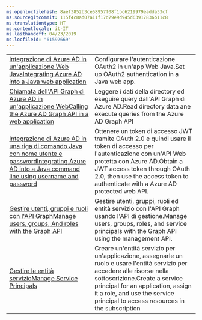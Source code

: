 ```yaml
---
ms.openlocfilehash: 8aef3852b3ce58957f08f1bc6219979eadda33cf
ms.sourcegitcommit: 115f4c8ad07a11f17d79e9d945d63917836b11c8
ms.translationtype: HT
ms.contentlocale: it-IT
ms.lasthandoff: 04/23/2019
ms.locfileid: "61592669"
---
```

|  |  |
|---------|---------|
| <span data-ttu-id="61063-101">[Integrazione di Azure AD in un'applicazione Web Java][1]</span><span class="sxs-lookup"><span data-stu-id="61063-101">[Integrating Azure AD into a Java web application][1]</span></span> | <span data-ttu-id="61063-102">Configurare l'autenticazione OAuth2 in un'app Web Java.</span><span class="sxs-lookup"><span data-stu-id="61063-102">Set up OAuth2 authentication in a Java web app.</span></span>
| <span data-ttu-id="61063-103">[Chiamata dell'API Graph di Azure AD in un'applicazione Web][2]</span><span class="sxs-lookup"><span data-stu-id="61063-103">[Calling the Azure AD Graph API in a web application][2]</span></span> | <span data-ttu-id="61063-104">Leggere i dati della directory ed eseguire query dall'API Graph di Azure AD.</span><span class="sxs-lookup"><span data-stu-id="61063-104">Read directory data ane execute queries from the Azure AD Graph API</span></span> |
| <span data-ttu-id="61063-105">[Integrazione di Azure AD in una riga di comando Java con nome utente e password][3]</span><span class="sxs-lookup"><span data-stu-id="61063-105">[Integrating Azure AD into a Java command line using username and password][3]</span></span> | <span data-ttu-id="61063-106">Ottenere un token di accesso JWT tramite OAuth 2.0 e quindi usare il token di accesso per l'autenticazione con un'API Web protetta con Azure AD.</span><span class="sxs-lookup"><span data-stu-id="61063-106">Obtain a JWT access token through OAuth 2.0, then use the access token to authenticate with a Azure AD protected web API.</span></span> |
| <span data-ttu-id="61063-107">[Gestire utenti, gruppi e ruoli con l'API Graph][4]</span><span class="sxs-lookup"><span data-stu-id="61063-107">[Manage users, groups, And roles with the Graph API][4]</span></span> | <span data-ttu-id="61063-108">Gestire utenti, gruppi, ruoli ed entità servizio con l'API Graph usando l'API di gestione.</span><span class="sxs-lookup"><span data-stu-id="61063-108">Manage users, groups, roles, and service principals with the Graph API using the management API.</span></span> 
| <span data-ttu-id="61063-109">[Gestire le entità servizio][5]</span><span class="sxs-lookup"><span data-stu-id="61063-109">[Manage Service Principals][5]</span></span> | <span data-ttu-id="61063-110">Creare un'entità servizio per un'applicazione, assegnarle un ruolo e usare l'entità servizio per accedere alle risorse nella sottoscrizione.</span><span class="sxs-lookup"><span data-stu-id="61063-110">Create a service principal for an application, assign it a role, and use the service principal to access resources in the subscription</span></span> | 

[1]: https://azure.microsoft.com/resources/samples/active-directory-java-webapp-openidconnect/
[2]: https://azure.microsoft.com/resources/samples/active-directory-java-graphapi-web/
[3]: https://azure.microsoft.com/resources/samples/active-directory-java-native-headless/
[4]: https://azure.microsoft.com/resources/samples/aad-java-browse-graph-and-manage-roles/
[5]: https://azure.microsoft.com/resources/samples/aad-java-manage-service-principals/